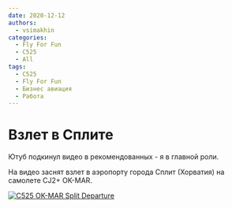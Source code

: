 ```yaml
---
date: 2020-12-12
authors:
  - vsimakhin
categories:
  - Fly For Fun
  - C525
  - All
tags:
  - C525
  - Fly For Fun
  - Бизнес авиация
  - Работа
---
```


# Взлет в Сплите

Ютуб подкинул видео в рекомендованных - я в главной роли.

На видео заснят взлет в аэропорту города Сплит (Хорватия) на самолете CJ2+ OK-MAR. 

[![C525 OK-MAR Split Departure](https://img.youtube.com/vi/H7QKGSpgEOI/0.jpg)](https://www.youtube.com/watch?v=H7QKGSpgEOI)